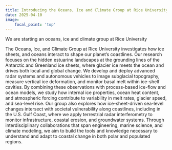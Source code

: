 ```yaml
---
title: Introducing the Oceans, Ice and Climate Group at Rice University
date: 2025-04-10
image:
	focal_point: 'top'
---
```


We are starting an oceans, ice and climate group at Rice University

<!--more-->

The Oceans, Ice, and Climate Group at Rice University investigates how ice sheets, and oceans interact to shape our planet’s coastlines. Our research focuses on the hidden estuarine landscapes at the grounding lines of the Antarctic and Greenland ice sheets, where glacier ice meets the ocean and drives both local and global change. We develop and deploy advanced radar systems and autonomous vehicles to image subglacial topography, measure vertical ice deformation, and monitor basal melt within ice-shelf cavities. By combining these observations with process-based ice-flow and ocean models, we study how internal ice properties, ocean heat content, and atmospheric forcing contribute to variability in melt rates, glacier speed, and sea-level rise. Our group also explores how ice-sheet-driven sea-level changes intersect with societal vulnerability along coastlines, including in the U.S. Gulf Coast, where we apply terrestrial radar interferometry to monitor infrastructure, coastal erosion, and groundwater systems. Through interdisciplinary collaborations that span engineering, marine science, and climate modeling, we aim to build the tools and knowledge necessary to understand and adapt to coastal change in both polar and populated regions.